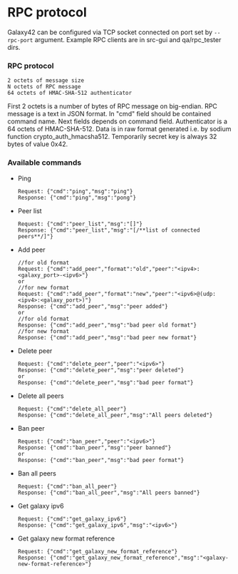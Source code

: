 # RPC protocol
Galaxy42 can be configured via TCP socket connected on port set by `--rpc-port` argument. Example RPC clients are in src-gui and qa/rpc_tester dirs.

### RPC protocol
```
2 octets of message size
N octets of RPC message
64 octets of HMAC-SHA-512 authenticator
```
First 2 octets is a number of bytes of RPC message on big-endian.
RPC message is a text in JSON format. In "cmd" field should be contained command name. Next fields depends on command field.
Authenticator is a 64 octets of HMAC-SHA-512. Data is in raw format generated i.e. by sodium function crypto_auth_hmacsha512. Temporarily secret key is always 32 bytes of value 0x42.

### Available commands

* Ping

  ```
  Request: {"cmd":"ping","msg":"ping"}
  Response: {"cmd":"ping","msg":"pong"}
  ```
* Peer list
  ```
  Request: {"cmd":"peer_list","msg":"[]"}
  Response: {"cmd":"peer_list","msg":"[/**list of connected peers**/]"}
  ```
* Add peer
  ```
  //for old format
  Request: {"cmd":"add_peer","format":"old","peer":"<ipv4>:<galaxy_port>-<ipv6>"}
  or
  //for new format
  Request: {"cmd":"add_peer","format":"new","peer":"<ipv6>@(udp:<ipv4>:<galaxy_port>)"}
  Response: {"cmd":"add_peer","msg":"peer added"}
  or
  //for old format
  Response: {"cmd":"add_peer","msg":"bad peer old format"}
  //for new format
  Response: {"cmd":"add_peer","msg":"bad peer new format"}
  ```
* Delete peer
  ```
  Request: {"cmd":"delete_peer","peer":"<ipv6>"}
  Response: {"cmd":"delete_peer","msg":"peer deleted"}
  or
  Response: {"cmd":"delete_peer","msg":"bad peer format"}
  ```
* Delete all peers
  ```
  Request: {"cmd":"delete_all_peer"}
  Response: {"cmd":"delete_all_peer","msg":"All peers deleted"}
  ```
* Ban peer
  ```
  Request: {"cmd":"ban_peer","peer":"<ipv6>"}
  Response: {"cmd":"ban_peer","msg":"peer banned"}
  or
  Response: {"cmd":"ban_peer","msg":"bad peer format"}
  ```
* Ban all peers
  ```
  Request: {"cmd":"ban_all_peer"}
  Response: {"cmd":"ban_all_peer","msg":"All peers banned"}
  ```
* Get galaxy ipv6
  ```
  Request: {"cmd":"get_galaxy_ipv6"}
  Response: {"cmd":"get_galaxy_ipv6","msg":"<ipv6>"}
  ```
* Get galaxy new format reference
  ```
  Request: {"cmd":"get_galaxy_new_format_reference"}
  Response: {"cmd":"get_galaxy_new_format_reference","msg":"<galaxy-new-format-reference>"}
  ```
